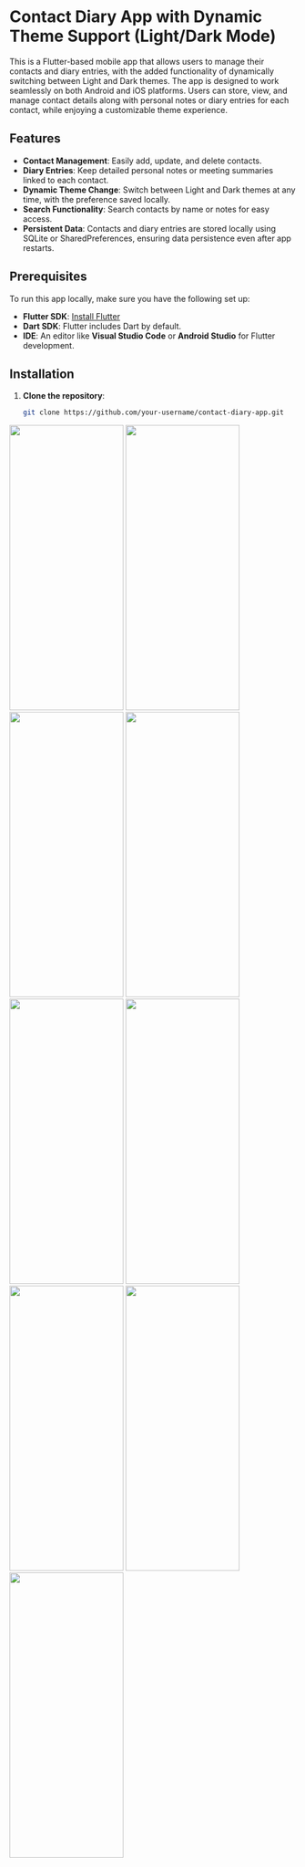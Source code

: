 # Contact Diary App with Dynamic Theme Support (Light/Dark Mode)

This is a Flutter-based mobile app that allows users to manage their contacts and diary entries, with the added functionality of dynamically switching between Light and Dark themes. The app is designed to work seamlessly on both Android and iOS platforms. Users can store, view, and manage contact details along with personal notes or diary entries for each contact, while enjoying a customizable theme experience.

## Features

- **Contact Management**: Easily add, update, and delete contacts.
- **Diary Entries**: Keep detailed personal notes or meeting summaries linked to each contact.
- **Dynamic Theme Change**: Switch between Light and Dark themes at any time, with the preference saved locally.
- **Search Functionality**: Search contacts by name or notes for easy access.
- **Persistent Data**: Contacts and diary entries are stored locally using SQLite or SharedPreferences, ensuring data persistence even after app restarts.

## Prerequisites

To run this app locally, make sure you have the following set up:

- **Flutter SDK**: [Install Flutter](https://flutter.dev/docs/get-started)
- **Dart SDK**: Flutter includes Dart by default.
- **IDE**: An editor like **Visual Studio Code** or **Android Studio** for Flutter development.

## Installation

1. **Clone the repository**:
   ```bash
   git clone https://github.com/your-username/contact-diary-app.git


<img src="https://github.com/user-attachments/assets/304c00c1-a22a-49d4-90de-ca8d3cb1ee80" height="500" width="200">
<img src="https://github.com/user-attachments/assets/44a38ae8-0c77-43e0-bcb3-c1a6cf74f5f2" height="500" width="200">
<img src="https://github.com/user-attachments/assets/5ba75510-6a8c-4fd7-98b2-c955c6268194" height="500" width="200">
<img src="https://github.com/user-attachments/assets/e1e785a1-1df5-4699-aa58-09919057076f" height="500" width="200">
<img src="https://github.com/user-attachments/assets/8e10786f-1889-4612-bbac-26efe588d583" height="500" width="200">
<img src="https://github.com/user-attachments/assets/21f7be2e-c877-47bd-86af-d9712a90e6cc" height="500" width="200">
<img src="https://github.com/user-attachments/assets/84ef8321-b34f-4923-b06f-59ff879dd6d3" height="500" width="200">
<img src="https://github.com/user-attachments/assets/276e4b0d-23b4-439f-9e7a-cdff1160f61b" height="500" width="200">
<img src="https://github.com/user-attachments/assets/529fe534-3ed3-4fe1-a0df-b8519f3784c8" height="500" width="200">

   
